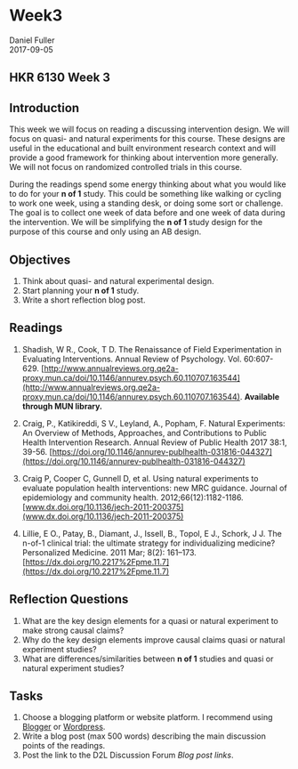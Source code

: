 # Week3
Daniel Fuller  
2017-09-05  



## HKR 6130 Week 3  

## Introduction

This week we will focus on reading a discussing intervention design. We will focus on quasi- and natural experiments for this course. These designs are useful in the educational and built environment research context and will provide a good framework for thinking about intervention more generally. We will not focus on randomized controlled trials in this course.  

During the readings spend some energy thinking about what you would like to do for your **n of 1** study. This could be something like walking or cycling to work one week, using a standing desk, or doing some sort or challenge. The goal is to collect one week of data before and one week of data during the intervention. We will be simplifying the **n of 1** study design for the purpose of this course and only using an AB design. 

## Objectives  

1. Think about quasi- and natural experimental design.  
2. Start planning your **n of 1** study.   
3. Write a short reflection blog post.  

## Readings 

1. Shadish, W R., Cook, T D. The Renaissance of Field Experimentation in Evaluating Interventions. Annual Review of Psychology. Vol. 60:607-629. [http://www.annualreviews.org.qe2a-proxy.mun.ca/doi/10.1146/annurev.psych.60.110707.163544](http://www.annualreviews.org.qe2a-proxy.mun.ca/doi/10.1146/annurev.psych.60.110707.163544). **Available through MUN library.**

2. Craig, P., Katikireddi, S V., Leyland, A., Popham, F. Natural Experiments: An Overview of Methods, Approaches, and Contributions to Public Health Intervention Research. Annual Review of Public Health 2017 38:1, 39-56. [https://doi.org/10.1146/annurev-publhealth-031816-044327](https://doi.org/10.1146/annurev-publhealth-031816-044327)

3. Craig P, Cooper C, Gunnell D, et al. Using natural experiments to evaluate population health interventions: new MRC guidance. Journal of epidemiology and community health. 2012;66(12):1182-1186. [www.dx.doi.org/10.1136/jech-2011-200375](www.dx.doi.org/10.1136/jech-2011-200375)

4. Lillie, E O., Patay, B., Diamant, J., Issell, B., Topol, E J., Schork, J J. The n-of-1 clinical trial: the ultimate strategy for individualizing medicine? Personalized Medicine. 2011 Mar; 8(2): 161–173. [https://dx.doi.org/10.2217%2Fpme.11.7](https://dx.doi.org/10.2217%2Fpme.11.7)

## Reflection Questions

1. What are the key design elements for a quasi or natural experiment to make strong causal claims?  
2. Why do the key design elements improve causal claims quasi or natural experiment studies? 
4. What are differences/similarities between **n of 1** studies and quasi or natural experiment studies? 

## Tasks

1. Choose a blogging platform or website platform. I recommend using [Blogger](https://www.blogger.com/) or [Wordpress](https://wordpress.com/). 
2. Write a blog post (max 500 words) describing the main discussion points of the readings.
3. Post the link to the D2L Discussion Forum *Blog post links*.
